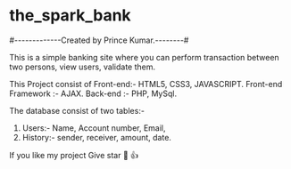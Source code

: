 # the_spark_bank

#-------------Created by Prince Kumar.--------#

This is a simple banking site where you can perform transaction between two persons, view users, validate  them.

This Project consist of
Front-end:- HTML5, CSS3, JAVASCRIPT.
Front-end Framework :- AJAX.
Back-end :- PHP, MySql.

The database consist of two tables:-
1. Users:- Name, Account number, Email, 
2. History:- sender, receiver, amount, date.


If you like my project Give star 🌟 👍
